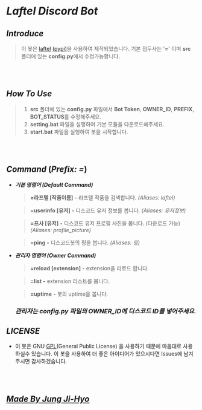 # ***Laftel Discord Bot***

## ***Introduce***
  > 이 봇은 <a href="https://github.com/331leo/Laftel">laftel</a> <a href="https://pypi.org/project/laftel/">(pypi)</a>을 사용하여 제작되었습니다.
  기본 접두사는 '**=**' 이며 **src** 폴더에 있는 **config.py**에서 수정가능합니다.

<br><br>

## ***How To Use***
  > 1. **src** 폴더에 있는 **config.py** 파일에서 **Bot Token**, **OWNER_ID**, **PREFIX**, **BOT_STATUS**를 수정해주세요.
  > 2. **setting.bat** 파일을 실행하여 기본 모듈을 다운로드해주세요.
  > 3. **start.bat** 파일을 실행하여 봇을 시작합니다.

<br><br>

## ***Command*** (***Prefix: =***)
- ***기본 명령어 (Default Command)***
  > **=라프텔 [작품이름]** **-** 라프텔 작품을 검색합니다. *(Aliases: laftel)*

  > **=userinfo [유저]** **-** 디스코드 유저 정보를 봅니다. *(Aliases: 유저정보)*

  > **=프사 [유저]** **-** 디스코드 유저 프로필 사진을 봅니다. (다운로드 가능) *(Aliases: profile_picture)*

  > **=ping** **-** 디스코드봇의 핑을 봅니다. *(Aliases: 핑)*

- ***관리자 명령어 (Owner Command)***
  > **=reload [extension]** **-** extension을 리로드 합니다.
  
  > **=list** **-** extension 리스트를 봅니다.
  
  > **=uptime** **-** 봇의 uptime을 봅니다.
  ### ***관리자는 config.py 파일의 OWNER_ID에 디스코드 ID를 넣어주세요.***

## ***LICENSE***
- 이 봇은 GNU <a href="https://namu.wiki/w/GNU%20%EC%9D%BC%EB%B0%98%20%EA%B3%B5%EC%A4%91%20%EC%82%AC%EC%9A%A9%20%ED%97%88%EA%B0%80%EC%84%9C">GPL</a>(General Public License) 을 사용하기 때문에 마음대로 사용하실수 있습니다. 이 봇을 사용하여 더 좋은 아이디어가 있으시다면 Issues에 남겨주시면 감사하겠습니다.

<br><br>

## <a href="https://github.com/cord0318">***Made By Jung Ji-Hyo***</a>
